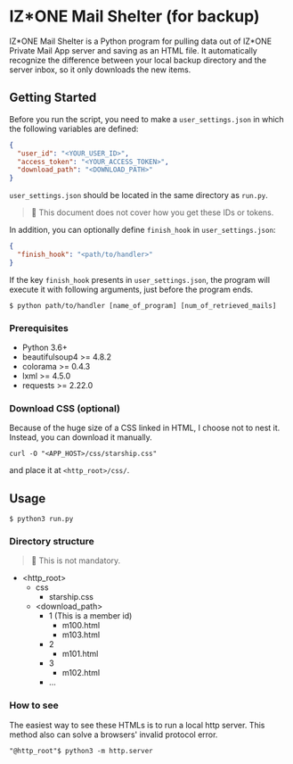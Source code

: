 # IZ*ONE Mail Shelter (for backup)

IZ\*ONE Mail Shelter is a Python program for pulling data out of IZ\*ONE Private Mail App server and saving as an HTML file.
It automatically recognize the difference between your local backup directory and the server inbox,
so it only downloads the new items.

## Getting Started

Before you run the script, you need to make a `user_settings.json`
in which the following variables are defined:
```json
{
  "user_id": "<YOUR_USER_ID>",
  "access_token": "<YOUR_ACCESS_TOKEN>",
  "download_path": "<DOWNLOAD_PATH>"
}
```
`user_settings.json` should be located in the same directory as `run.py`.

> 🔔 This document does not cover how you get these IDs or tokens.

In addition, you can optionally define `finish_hook` in `user_settings.json`:
```json
{
  "finish_hook": "<path/to/handler>"
}
```

If the key `finish_hook` presents in `user_settings.json`, 
the program will execute it with following arguments, just before the program ends.

```shell script
$ python path/to/handler [name_of_program] [num_of_retrieved_mails]
```

### Prerequisites
- Python 3.6+
- beautifulsoup4 >= 4.8.2
- colorama >= 0.4.3
- lxml >= 4.5.0
- requests >= 2.22.0

### Download CSS (optional)
Because of the huge size of a CSS linked in HTML, I choose not to nest it.
Instead, you can download it manually.
```shell script
curl -O "<APP_HOST>/css/starship.css"
```
and place it at `<http_root>/css/`.

## Usage
```shell script
$ python3 run.py
```

### Directory structure
> 🔔 This is not mandatory.
- <http_root>
    - css
        - starship.css
    - <download_path>
        - 1 (This is a member id)
            - m100.html
            - m103.html
        - 2
            - m101.html
        - 3
            - m102.html
        - ...

### How to see
The easiest way to see these HTMLs is to run a local http server.
This method also can solve a browsers' invalid protocol error.
```shell script
"@http_root"$ python3 -m http.server
```
